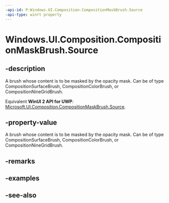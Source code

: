 ```yaml
---
-api-id: P:Windows.UI.Composition.CompositionMaskBrush.Source
-api-type: winrt property
---
```


<!-- Property syntax
public Windows.UI.Composition.CompositionBrush Source { get;  set; }
-->

# Windows.UI.Composition.CompositionMaskBrush.Source

## -description
A brush whose content is to be masked by the opacity mask. Can be of type CompositionSurfaceBrush, CompositionColorBrush, or CompositionNineGridBrush.

Equivalent **WinUI 2 API for UWP**: [Microsoft.UI.Composition.CompositionMaskBrush.Source](/windows/winui/api/microsoft.ui.composition.compositionmaskbrush.source).

## -property-value
A brush whose content is to be masked by the opacity mask. Can be of type CompositionSurfaceBrush, CompositionColorBrush, or CompositionNineGridBrush.

## -remarks

## -examples

## -see-also
